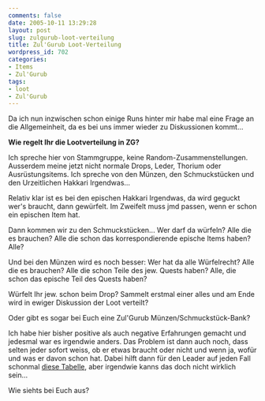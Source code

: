 ```yaml
---
comments: false
date: 2005-10-11 13:29:28
layout: post
slug: zulgurub-loot-verteilung
title: Zul'Gurub Loot-Verteilung
wordpress_id: 702
categories:
- Items
- Zul'Gurub
tags:
- loot
- Zul'Gurub
---
```


Da ich nun inzwischen schon einige Runs hinter mir habe mal eine Frage an die Allgemeinheit, da es bei uns immer wieder zu Diskussionen kommt...

**Wie regelt Ihr die Lootverteilung in ZG?**

Ich spreche hier von Stammgruppe, keine Random-Zusammenstellungen. Ausserdem meine jetzt nicht normale Drops, Leder, Thorium oder Ausrüstungsitems. Ich spreche von den Münzen, den Schmuckstücken und den Urzeitlichen Hakkari Irgendwas...

Relativ klar ist es bei den epischen Hakkari Irgendwas, da wird geguckt wer's braucht, dann gewürfelt. Im Zweifelt muss jmd passen, wenn er schon ein epischen Item hat.

Dann kommen wir zu den Schmuckstücken... Wer darf da würfeln? Alle die es brauchen? Alle die schon das korrespondierende epische Items haben? Alle?

Und bei den Münzen wird es noch besser: Wer hat da alle Würfelrecht? Alle die es brauchen? Alle die schon Teile des jew. Quests haben? Alle, die schon das epische Teil des Quests haben?

Würfelt Ihr jew. schon beim Drop? Sammelt erstmal einer alles und am Ende wird in ewiger Diskussion der Loot verteilt?

Oder gibt es sogar bei Euch eine Zul'Gurub Münzen/Schmuckstück-Bank?

Ich habe hier bisher positive als auch negative Erfahrungen gemacht und jedesmal war es irgendwie anders. Das Problem ist dann auch noch, dass selten jeder sofort weiss, ob er etwas braucht oder nicht und wenn ja, wofür und was er davon schon hat. Dabei hilft dann für den Leader auf jeden Fall schonmal [diese Tabelle](http://static.flickr.com/28/43301879_e8ec288327_o.png), aber irgendwie kanns das doch nicht wirklich sein...

Wie siehts bei Euch aus?
